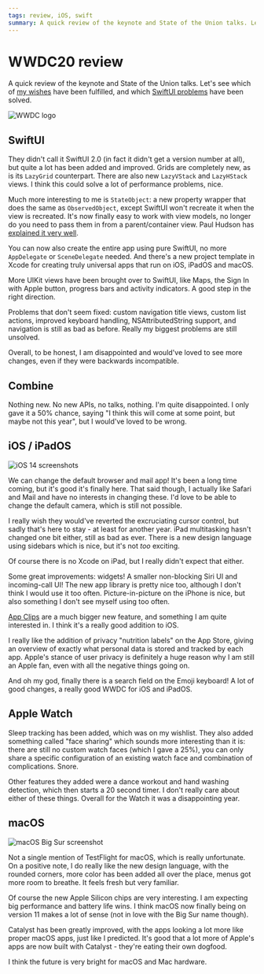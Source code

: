 ```yaml
---
tags: review, iOS, swift
summary: A quick review of the keynote and State of the Union talks. Let's see which of my wishes have been fulfilled, and which SwiftUI problems have been solved.
---
```


# WWDC20 review
A quick review of the keynote and State of the Union talks. Let's see which of [my wishes](/articles/2020/wwdc20-wishlist/) have been fulfilled, and which [SwiftUI problems](/articles/2020/swiftui-review/) have been solved.

![WWDC logo](/articles/images/wwdcheader.jpg)

## SwiftUI
They didn't call it SwiftUI 2.0 (in fact it didn't get a version number at all), but quite a lot has been added and improved. Grids are completely new, as is its `LazyGrid` counterpart. There are also new `LazyVStack` and `LazyHStack` views. I think this could solve a lot of performance problems, nice.

Much more interesting to me is `StateObject`: a new property wrapper that does the same as `ObservedObject`, except SwiftUI won't recreate it when the view is recreated. It's now finally easy to work with view models, no longer do you need to pass them in from a parent/container view. Paul Hudson has [explained it very well](https://www.hackingwithswift.com/quick-start/swiftui/what-is-the-stateobject-property-wrapper).

You can now also create the entire app using pure SwiftUI, no more `AppDelegate` or `SceneDelegate` needed. And there's a new project template in Xcode for creating truly universal apps that run on iOS, iPadOS and macOS.

More UIKit views have been brought over to SwiftUI, like Maps, the Sign In with Apple button, progress bars and activity indicators. A good step in the right direction.

Problems that don't seem fixed: custom navigation title views, custom list actions, improved keyboard handling, NSAttributedString support, and navigation is still as bad as before. Really my biggest problems are still unsolved.

Overall, to be honest, I am disappointed and would've loved to see more changes, even if they were backwards incompatible.

## Combine
Nothing new. No new APIs, no talks, nothing. I'm quite disappointed. I only gave it a 50% chance, saying "I think this will come at some point, but maybe not this year", but I would've loved to be wrong.

## iOS / iPadOS
![iOS 14 screenshots](/articles/images/ios14.png)

We can change the default browser and mail app! It's been a long time coming, but it's good it's finally here. That said though, I actually like Safari and Mail and have no interests in changing these. I'd love to be able to change the default camera, which is still not possible.

I really wish they would've reverted the excruciating cursor control, but sadly that's here to stay - at least for another year. iPad multitasking hasn't changed one bit either, still as bad as ever. There is a new design language using sidebars which is nice, but it's not *too* exciting.

Of course there is no Xcode on iPad, but I really didn't expect that either.

Some great improvements: widgets! A smaller non-blocking Siri UI and incoming-call UI! The new app library is pretty nice too, although I don't think I would use it too often. Picture-in-picture on the iPhone is nice, but also something I don't see myself using too often.

[App Clips](https://developer.apple.com/app-clips/) are a much bigger new feature, and something I am quite interested in. I think it's a really good addition to iOS.

I really like the addition of privacy "nutrition labels" on the App Store, giving an overview of exactly what personal data is stored and tracked by each app. Apple's stance of user privacy is definitely a huge reason why I am still an Apple fan, even with all the negative things going on.

And oh my god, finally there is a search field on the Emoji keyboard! A lot of good changes, a really good WWDC for iOS and iPadOS.

## Apple Watch
Sleep tracking has been added, which was on my wishlist. They also added something called "face sharing" which sounds more interesting than it is: there are still no custom watch faces (which I gave a 25%), you can only share a specific configuration of an existing watch face and combination of complications. Snore.

Other features they added were a dance workout and hand washing detection, which then starts a 20 second timer. I don't really care about either of these things. Overall for the Watch it was a disappointing year.

## macOS
![macOS Big Sur screenshot](/articles/images/bigsur.jpg)

Not a single mention of TestFlight for macOS, which is really unfortunate. On a positive note, I do really like the new design language, with the rounded corners, more color has been added all over the place, menus got more room to breathe. It feels fresh but very familiar.

Of course the new Apple Silicon chips are very interesting. I am expecting big performance and battery life wins. I think macOS now finally being on version 11 makes a lot of sense (not in love with the Big Sur name though).

Catalyst has been greatly improved, with the apps looking a lot more like proper macOS apps, just like I predicted. It's good that a lot more of Apple's apps are now built with Catalyst - they're eating their own dogfood.

I think the future is very bright for macOS and Mac hardware.
